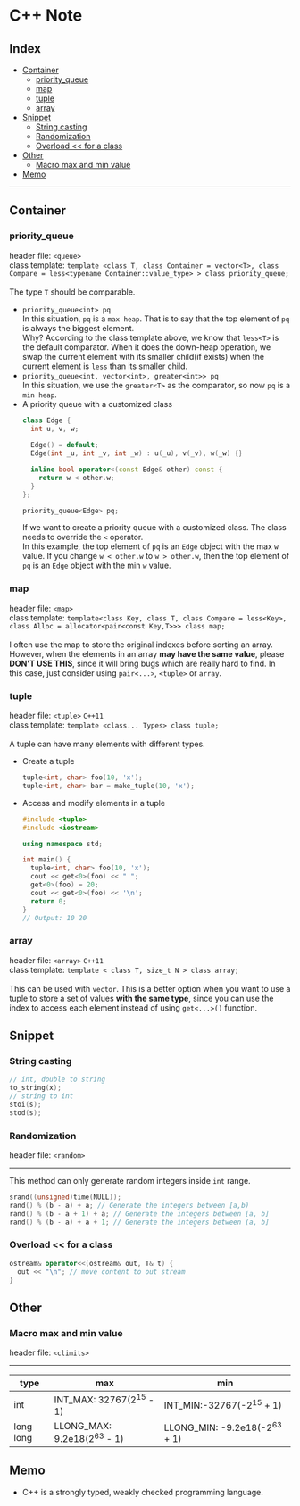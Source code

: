 # C++ Note

## Index
* [Container](#container)
  * [priority_queue](#priority_queue)
  * [map](#map)
  * [tuple](#tuple)
  * [array](#array)
* [Snippet](#snippet)
  * [String casting](#string-casting)
  * [Randomization](#randomization)
  * [Overload << for a class](#overload-\<\<-for-a-class)
* [Other](#other)
  * [Macro max and min value](#macro-max-and-min-value)
* [Memo](#memo)

*** 

## Container
### priority_queue
header file: `<queue>` <br>
class template: `template <class T, class Container = vector<T>, class Compare = less<typename Container::value_type> > class priority_queue;` </br> </br>
The type `T` should be comparable. <br>
* `priority_queue<int> pq` <br>
  In this situation, `pq` is a `max heap`. That is to say that the top element of `pq` is always the biggest element. </br>
  Why? According to the class template above, we know that `less<T>` is the default comparator. When it does the down-heap operation, we swap the current element with its smaller child(if exists) when the current element is `less` than its smaller child.
* `priority_queue<int, vector<int>, greater<int>> pq` <br>
  In this situation, we use the `greater<T>` as the comparator, so now `pq` is a `min heap`.
* A priority queue with a customized class
    ```cpp
    class Edge {
      int u, v, w;
      
      Edge() = default;
      Edge(int _u, int _v, int _w) : u(_u), v(_v), w(_w) {}

      inline bool operator<(const Edge& other) const {
        return w < other.w;
      }
    };

    priority_queue<Edge> pq;
    ```
    If we want to create a priority queue with a customized class. The class needs to override the `<` operator. <br>
    In this example, the top element of `pq` is an `Edge` object with the max `w` value. If you change `w < other.w` to `w > other.w`, then the top element of `pq` is an `Edge` object with the min `w` value.
### map
header file: `<map>` </br>
class template: `template<class Key, class T, class Compare = less<Key>, class Alloc = allocator<pair<const Key,T>>> class map;` </br> </br>
I often use the map to store the original indexes before sorting an array. However, when the elements in an array **may have the same value**, please **DON'T USE THIS**, since it will bring bugs which are really hard to find. In this case, just consider using `pair<...>`, `<tuple>` or `array`.
### tuple
header file: `<tuple>` `C++11`</br>
class template: `template <class... Types> class tuple;` </br> </br>
A tuple can have many elements with different types.
* Create a tuple
  ```cpp
  tuple<int, char> foo(10, 'x');
  tuple<int, char> bar = make_tuple(10, 'x');
  ```
* Access and modify elements in a tuple
  ```cpp
  #include <tuple>
  #include <iostream>

  using namespace std;

  int main() {
    tuple<int, char> foo(10, 'x');
    cout << get<0>(foo) << " ";
    get<0>(foo) = 20;
    cout << get<0>(foo) << '\n';
    return 0;
  }
  // Output: 10 20
  ```
### array
header file: `<array>` `C++11` </br>
class template: `template < class T, size_t N > class array;` </br> </br>
This can be used with `vector`. This is a better option when you want to use a tuple to store a set of values **with the same type**, since you can use the index to access each element instead of using `get<...>()` function.

## Snippet
### String casting
```cpp
// int, double to string 
to_string(x);
// string to int
stoi(s);
stod(s);
```
### Randomization
header file: `<random>` <br>
***
This method can only generate random integers inside `int` range.
```cpp
srand((unsigned)time(NULL));
rand() % (b - a) + a; // Generate the integers between [a,b)
rand() % (b - a + 1) + a; // Generate the integers between [a, b]
rand() % (b - a) + a + 1; // Generate the integers between (a, b]
```
### Overload << for a class
```cpp
ostream& operator<<(ostream& out, T& t) {
  out << "\n"; // move content to out stream
}
```

## Other
### Macro max and min value
header file: `<climits>`
***
| type | max | min
|------|-----|----
|int|INT_MAX: 32767(2<sup>15</sup> - 1)|INT_MIN:-32767(-2<sup>15</sup> + 1)
|long long|LLONG_MAX: 9.2e18(2<sup>63</sup> - 1)|LLONG_MIN: -9.2e18(-2<sup>63</sup> + 1)

## Memo
* C++ is a strongly typed, weakly checked programming language.
